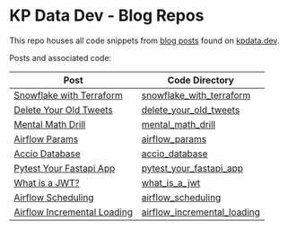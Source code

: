 # KP Data Dev - Blog Repos

This repo houses all code snippets from 
[blog posts](https://kpdata.dev/blog) 
found on [kpdata.dev](https://kpdata.dev).

Posts and associated code:

|Post|Code Directory|
|---|---|
|[Snowflake with Terraform](https://kpdata.dev/blog/snowflake-with-terraform)|[snowflake_with_terraform](./snowflake_with_terraform)|
|[Delete Your Old Tweets](https://kpdata.dev/blog/delete-your-old-tweets)|[delete_your_old_tweets](./delete_your_old_tweets)|
|[Mental Math Drill](https://kpdata.dev/blog/mental-math-drill)|[mental_math_drill](./mental_math_drill)|
|[Airflow Params](https://kpdata.dev/blog/airflow-params)|[airflow_params](./airflow_params)|
|[Accio Database](https://kpdata.dev/blog/accio-database)|[accio_database](./accio_database)|
|[Pytest Your Fastapi App](https://kpdata.dev/blog/pytest-your-fastapi-app)|[pytest_your_fastapi_app](./pytest_your_fastapi_app)|
|[What is a JWT?](https://kpdata.dev/blog/what-is-a-jwt)|[what_is_a_jwt](./what_is_a_jwt)|
|[Airflow Scheduling](https://kpdata.dev/blog/airflow-scheduling)|[airflow_scheduling](./airflow_scheduling)|
|[Airflow Incremental Loading](https://kpdata.dev/blog/airflow-incremental-loading)|[airflow_incremental_loading](./airflow_incremental_loading)|
